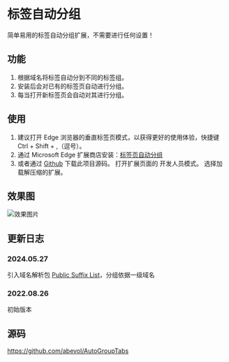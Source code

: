 # 标签自动分组

 简单易用的标签自动分组扩展，不需要进行任何设置！

## 功能

1. 根据域名将标签自动分到不同的标签组。
2. 安装后会对已有的标签页自动进行分组。
3. 每当打开新标签页会自动对其进行分组。

## 使用

1. 建议打开 Edge 浏览器的垂直标签页模式，以获得更好的使用体验，快捷键 Ctrl + Shift + ,（逗号）。
2. 通过 Microsoft Edge 扩展商店安装：[标签页自动分组](https://microsoftedge.microsoft.com/addons/detail/%E6%A0%87%E7%AD%BE%E8%87%AA%E5%8A%A8%E5%88%86%E7%BB%84/bdaeagodnmaojfpnghgopoajbclkhnaf)
3. 或者通过 [Github](https://github.com/abevol/AutoGroupTabs) 下载此项目源码。
   打开扩展页面的 开发人员模式。
   选择加载解压缩的扩展。

## 效果图

![效果图片](./readme/main.jpg)

## 更新日志

### 2024.05.27

引入域名解析包 [Public Suffix List](https://github.com/lupomontero/psl)，分组依据一级域名

### 2022.08.26

初始版本

## 源码

 <https://github.com/abevol/AutoGroupTabs>
